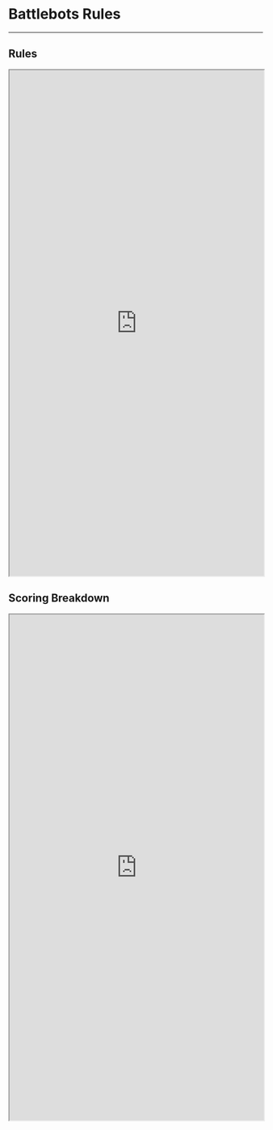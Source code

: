 # Battlebots Rules
---

## Rules
<iframe src="https://docs.google.com/document/d/e/2PACX-1vQODC1WbfHm2Dh6pNFtc4mlKrGt4ekqWqPDnANyNberfntbKZ_1kvQoTgFzd68taSEBKhPZVWOIkHTM/pub?embedded=true" width="100%" height="1000"></iframe>

## Scoring Breakdown
<iframe src="https://docs.google.com/document/d/e/2PACX-1vTNjMzMESM1RcGVZlSEmlmCoMuXzJb_i80qaKqFLQ0NwNE-IZZEcOlmslmV-ev_3dg40rk_7m3gNywK/pub?embedded=true" width="100%" height="1000"</iframe>

## Field Layout
<iframe src="https://docs.google.com/document/d/e/2PACX-1vRyAnwr8h4JTxKiREWWrfrxAsGjkO0jTHAQiQ8FUc7wR2pPWjQ_Plk_IBtgV0sKPLLXjeI5gHOGNo3C/pub?embedded=true" width="100%" height="1000"</iframe>